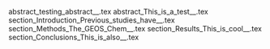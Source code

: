 abstract_testing_abstract__.tex
abstract_This_is_a_test__.tex
section_Introduction_Previous_studies_have__.tex
section_Methods_The_GEOS_Chem__.tex
section_Results_This_is_cool__.tex
section_Conclusions_This_is_also__.tex